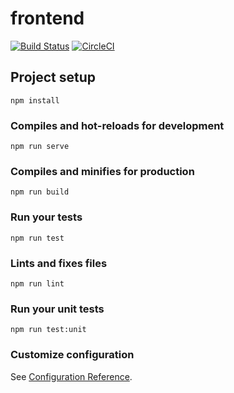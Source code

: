 # frontend 

[![Build Status](https://travis-ci.org/metamemelord/docker-vue.svg?branch=master)](https://travis-ci.org/metamemelord/docker-vue)
[![CircleCI](https://circleci.com/gh/metamemelord/docker-vue.svg?style=svg)](https://circleci.com/gh/metamemelord/docker-vue)

## Project setup
```
npm install
```

### Compiles and hot-reloads for development
```
npm run serve
```

### Compiles and minifies for production
```
npm run build
```

### Run your tests
```
npm run test
```

### Lints and fixes files
```
npm run lint
```

### Run your unit tests
```
npm run test:unit
```

### Customize configuration
See [Configuration Reference](https://cli.vuejs.org/config/).
